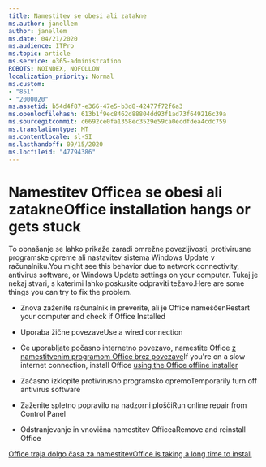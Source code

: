 ```yaml
---
title: Namestitev se obesi ali zatakne
ms.author: janellem
author: janellem
ms.date: 04/21/2020
ms.audience: ITPro
ms.topic: article
ms.service: o365-administration
ROBOTS: NOINDEX, NOFOLLOW
localization_priority: Normal
ms.custom:
- "851"
- "2000020"
ms.assetid: b54d4f87-e366-47e5-b3d8-42477f72f6a3
ms.openlocfilehash: 613b1f9ec8462d88804dd93f1ad73f649216c39a
ms.sourcegitcommit: c6692ce0fa1358ec3529e59ca0ecdfdea4cdc759
ms.translationtype: MT
ms.contentlocale: sl-SI
ms.lasthandoff: 09/15/2020
ms.locfileid: "47794386"
---
```

# <a name="office-installation-hangs-or-gets-stuck"></a><span data-ttu-id="69ffa-102">Namestitev Officea se obesi ali zatakne</span><span class="sxs-lookup"><span data-stu-id="69ffa-102">Office installation hangs or gets stuck</span></span>

<span data-ttu-id="69ffa-103">To obnašanje se lahko prikaže zaradi omrežne povezljivosti, protivirusne programske opreme ali nastavitev sistema Windows Update v računalniku.</span><span class="sxs-lookup"><span data-stu-id="69ffa-103">You might see this behavior due to network connectivity, antivirus software, or Windows Update settings on your computer.</span></span> <span data-ttu-id="69ffa-104">Tukaj je nekaj stvari, s katerimi lahko poskusite odpraviti težavo.</span><span class="sxs-lookup"><span data-stu-id="69ffa-104">Here are some things you can try to fix the problem.</span></span>
  
- <span data-ttu-id="69ffa-105">Znova zaženite računalnik in preverite, ali je Office nameščen</span><span class="sxs-lookup"><span data-stu-id="69ffa-105">Restart your computer and check if Office Installed</span></span>

- <span data-ttu-id="69ffa-106">Uporaba žične povezave</span><span class="sxs-lookup"><span data-stu-id="69ffa-106">Use a wired connection</span></span>

- <span data-ttu-id="69ffa-107">Če uporabljate počasno internetno povezavo, namestite Office [z namestitvenim programom Office brez povezave](https://support.office.com/article/f0a85fe7-118f-41cb-a791-d59cef96ad1c?wt.mc_id=Alchemy_ClientDIA)</span><span class="sxs-lookup"><span data-stu-id="69ffa-107">If you're on a slow internet connection, install Office [using the Office offline installer](https://support.office.com/article/f0a85fe7-118f-41cb-a791-d59cef96ad1c?wt.mc_id=Alchemy_ClientDIA)</span></span>

- <span data-ttu-id="69ffa-108">Začasno izklopite protivirusno programsko opremo</span><span class="sxs-lookup"><span data-stu-id="69ffa-108">Temporarily turn off antivirus software</span></span>

- <span data-ttu-id="69ffa-109">Zaženite spletno popravilo na nadzorni plošči</span><span class="sxs-lookup"><span data-stu-id="69ffa-109">Run online repair from Control Panel</span></span>

- <span data-ttu-id="69ffa-110">Odstranjevanje in vnovična namestitev Officea</span><span class="sxs-lookup"><span data-stu-id="69ffa-110">Remove and reinstall Office</span></span>

[<span data-ttu-id="69ffa-111">Office traja dolgo časa za namestitev</span><span class="sxs-lookup"><span data-stu-id="69ffa-111">Office is taking a long time to install</span></span>](https://support.office.com/article/0f09f357-3fef-42a6-b8aa-cef4c6c44bdf?wt.mc_id=Alchemy_ClientDIA)
  